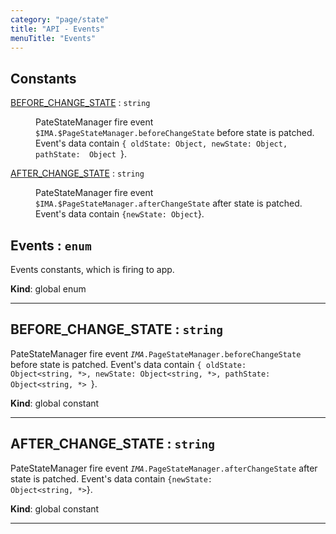 ```yaml
---
category: "page/state"
title: "API - Events"
menuTitle: "Events"
---
```


## Constants

<dl>
<dt><a href="#BEFORE_CHANGE_STATE">BEFORE_CHANGE_STATE</a> : <code>string</code></dt>
<dd><p>PateStateManager fire event <code>$IMA.$PageStateManager.beforeChangeState</code> before
state is patched. Event&#39;s data contain
<code>{ oldState: Object<string, *>, newState: Object<string, *>,
pathState:  Object<string, *> </code>}.</p>
</dd>
<dt><a href="#AFTER_CHANGE_STATE">AFTER_CHANGE_STATE</a> : <code>string</code></dt>
<dd><p>PateStateManager fire event <code>$IMA.$PageStateManager.afterChangeState</code> after state
is patched. Event&#39;s data contain <code>{newState: Object<string, *></code>}.</p>
</dd>
</dl>

## Events : <code>enum</code>&nbsp;<a name="Events" href="https://github.com/seznam/ima/tree/17.3.0/page/state/Events.js#L6" target="_blank"><span class="icon"><i class="fas fa-external-link-alt fa-xs"></i></span></a>
Events constants, which is firing to app.

**Kind**: global enum  

* * *

## BEFORE\_CHANGE\_STATE : <code>string</code>&nbsp;<a name="BEFORE_CHANGE_STATE" href="https://github.com/seznam/ima/tree/17.3.0/page/state/Events.js#L16" target="_blank"><span class="icon"><i class="fas fa-external-link-alt fa-xs"></i></span></a>
PateStateManager fire event <code>$IMA.$PageStateManager.beforeChangeState</code> before
state is patched. Event's data contain
<code>{ oldState: Object<string, *>, newState: Object<string, *>,
pathState:  Object<string, *> </code>}.

**Kind**: global constant  

* * *

## AFTER\_CHANGE\_STATE : <code>string</code>&nbsp;<a name="AFTER_CHANGE_STATE" href="https://github.com/seznam/ima/tree/17.3.0/page/state/Events.js#L25" target="_blank"><span class="icon"><i class="fas fa-external-link-alt fa-xs"></i></span></a>
PateStateManager fire event <code>$IMA.$PageStateManager.afterChangeState</code> after state
is patched. Event's data contain <code>{newState: Object<string, *></code>}.

**Kind**: global constant  

* * *

